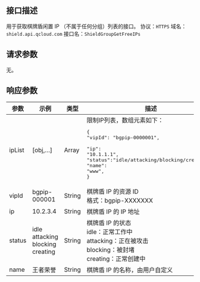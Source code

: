 ## 接口描述
用于获取棋牌盾闲置 IP （不属于任何分组）列表的接口。
协议：`HTTPS`
域名：`shield.api.qcloud.com`
接口名：`ShieldGroupGetFreeIPs`

## 请求参数
无。

## 响应参数

| 参数 | 示例 | 类型 | 描述 |
| --------- | ----------- | ------- | ------------------ |
| ipList  | [obj,…] | Array | 限制IP列表，数组元素如下：<pre>{</br>"vipId": "bgpip-0000001", </br>"ip": "10.1.1.1",</br>"status":"idle/attacking/blocking/creating",</br>"name": "www",</br>}</pre> |
| vipId  | bgpip-000001  | String | 棋牌盾 IP 的资源 ID</br>格式：bgpip-XXXXXXX |
| ip | 10.2.3.4  | String | 棋牌盾 IP 的 IP 地址 |
| status | idle</br>attacking</br>blocking</br>creating | String | 棋牌盾 IP 的状态</br>idle：正常工作中</br>attacking：正在被攻击</br>blocking：被封堵</br>creating：正常创建中 |
| name   | 王者荣誉 | String | 棋牌盾 IP 的名称，由用户自定义 |
